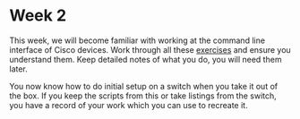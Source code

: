 # Week 2

This week, we will become familiar with working at the command line interface of Cisco devices. Work through all these [exercises](https://johnoraw-education.gitbook.io/networking/cisco-command-line) and ensure you understand them. Keep detailed notes of what you do, you will need them later.&#x20;

You now know how to do initial setup on a switch when you take it out of the box. If you keep the scripts from this or take listings from the switch, you have a record of your work which you can use to recreate it.
